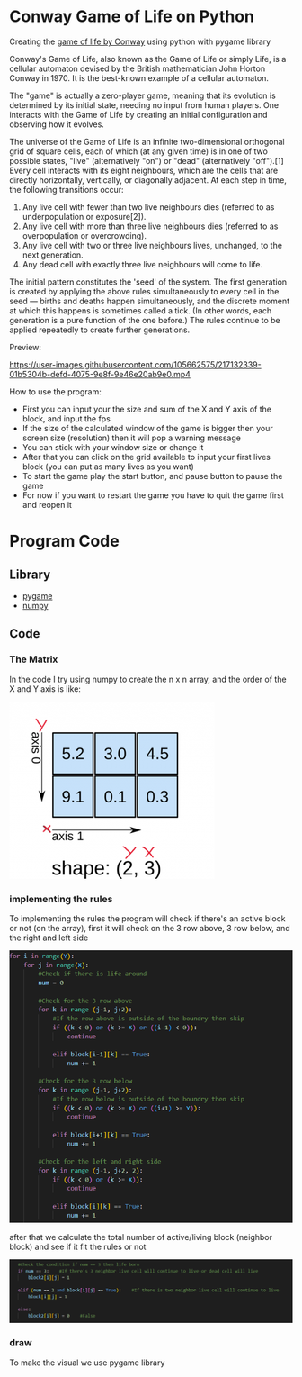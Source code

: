 # Conway Game of Life on Python

Creating the [game of life by Conway](https://conwaylife.com/wiki/Conway%27s_Game_of_Life) using python with pygame library

Conway's Game of Life, also known as the Game of Life or simply Life, is a cellular automaton devised by the British mathematician John Horton Conway in 1970. It is the best-known example of a cellular automaton.

The "game" is actually a zero-player game, meaning that its evolution is determined by its initial state, needing no input from human players. One interacts with the Game of Life by creating an initial configuration and observing how it evolves.

The universe of the Game of Life is an infinite two-dimensional orthogonal grid of square cells, each of which (at any given time) is in one of two possible states, "live" (alternatively "on") or "dead" (alternatively "off").[1] Every cell interacts with its eight neighbours, which are the cells that are directly horizontally, vertically, or diagonally adjacent. At each step in time, the following transitions occur:

1. Any live cell with fewer than two live neighbours dies (referred to as underpopulation or exposure[2]).
2. Any live cell with more than three live neighbours dies (referred to as overpopulation or overcrowding).
3. Any live cell with two or three live neighbours lives, unchanged, to the next generation.
4. Any dead cell with exactly three live neighbours will come to life.

The initial pattern constitutes the 'seed' of the system. The first generation is created by applying the above rules simultaneously to every cell in the seed — births and deaths happen simultaneously, and the discrete moment at which this happens is sometimes called a tick. (In other words, each generation is a pure function of the one before.) The rules continue to be applied repeatedly to create further generations.

Preview:

https://user-images.githubusercontent.com/105662575/217132339-01b5304b-defd-4075-9e8f-9e46e20ab9e0.mp4

How to use the program:
- First you can input your the size and sum of the X and Y axis of the block, and input the fps
- If the size of the calculated window of the game is bigger then your screen size (resolution) then it will pop a warning message
- You can stick with your window size or change it
- After that you can click on the grid available to input your first lives block (you can put as many lives as you want)
- To start the game play the start button, and pause button to pause the game
- For now if you want to restart the game you have to quit the game first and reopen it


# Program Code

## Library

- [pygame](https://www.pygame.org/docs/)
- [numpy](https://numpy.org/)


## Code

### The Matrix

In the code I try using numpy to create the n x n array, and the order of the X and Y axis is like:

![array](/assets/numpyarray.png)

### implementing the rules

To implementing the rules the program will check if there's an active block or not (on the array), first it will check on the 3 row above, 3 row below, and the right and left side

![rules](/assets/rules.png)

after that we calculate the total number of active/living block (neighbor block) and see if it fit the rules or not

![rules1](/assets/rules1.png)

### draw

To make the visual we use pygame library
